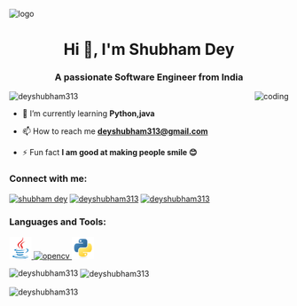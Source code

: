 ![logo]()
<h1 align="center">Hi 👋, I'm Shubham Dey</h1>
<h3 align="center">A passionate Software Engineer from India</h3>
<img align="right" alt="coding" with="300" height="350"src="https://user-images.githubusercontent.com/74038190/212749447-bfb7e725-6987-49d9-ae85-2015e3e7cc41.gif">
<p align="left"> <img src="https://komarev.com/ghpvc/?username=deyshubham313&label=Profile%20views&color=0e75b6&style=flat" alt="deyshubham313" /> </p>

- 🌱 I’m currently learning **Python,java**

- 📫 How to reach me **deyshubham313@gmail.com**

- ⚡ Fun fact **I am good at making people smile 😊**

<h3 align="left">Connect with me:</h3>
<p align="left">
<a href="https://linkedin.com/in/shubham dey" target="blank"><img align="center" src="https://raw.githubusercontent.com/rahuldkjain/github-profile-readme-generator/master/src/images/icons/Social/linked-in-alt.svg" alt="shubham dey" height="30" width="40" /></a>
<a href="https://kaggle.com/deyshubham313" target="blank"><img align="center" src="https://raw.githubusercontent.com/rahuldkjain/github-profile-readme-generator/master/src/images/icons/Social/kaggle.svg" alt="deyshubham313" height="30" width="40" /></a>
<a href="https://instagram.com/deyshubham313" target="blank"><img align="center" src="https://raw.githubusercontent.com/rahuldkjain/github-profile-readme-generator/master/src/images/icons/Social/instagram.svg" alt="deyshubham313" height="30" width="40" /></a>
</p>

<h3 align="left">Languages and Tools:</h3>
<p align="left"> <a href="https://www.java.com" target="_blank" rel="noreferrer"> <img src="https://raw.githubusercontent.com/devicons/devicon/master/icons/java/java-original.svg" alt="java" width="40" height="40"/> </a> <a href="https://opencv.org/" target="_blank" rel="noreferrer"> <img src="https://www.vectorlogo.zone/logos/opencv/opencv-icon.svg" alt="opencv" width="40" height="40"/> </a> <a href="https://www.python.org" target="_blank" rel="noreferrer"> <img src="https://raw.githubusercontent.com/devicons/devicon/master/icons/python/python-original.svg" alt="python" width="40" height="40"/> </a> </p>

<p><img align="left" src="https://github-readme-stats.vercel.app/api/top-langs?username=deyshubham313&show_icons=true&locale=en&layout=compact" alt="deyshubham313" /></p>

<p>&nbsp;<img align="center" src="https://github-readme-stats.vercel.app/api?username=deyshubham313&show_icons=true&locale=en" alt="deyshubham313" /></p>

<p><img align="center" src="https://github-readme-streak-stats.herokuapp.com/?user=deyshubham313&" alt="deyshubham313" /></p>
